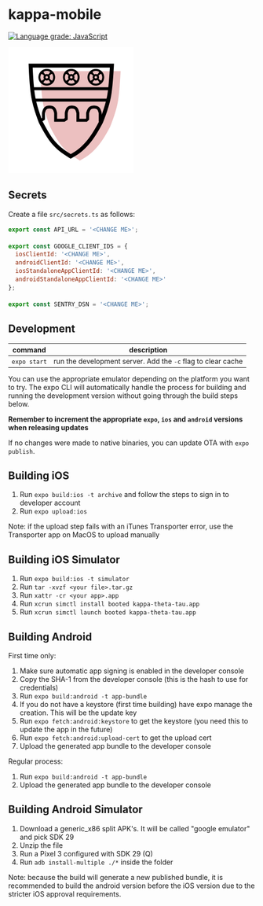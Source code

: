 # kappa-mobile

[![Language grade: JavaScript](https://img.shields.io/lgtm/grade/javascript/g/jtaylorchang/kappa-mobile.svg?logo=lgtm&logoWidth=18)](https://lgtm.com/projects/g/jtaylorchang/kappa-mobile/context:javascript)

<img src="assets/icon.png" width="256" />

## Secrets

Create a file `src/secrets.ts` as follows:

```javascript
export const API_URL = '<CHANGE ME>';

export const GOOGLE_CLIENT_IDS = {
  iosClientId: '<CHANGE ME>',
  androidClientId: '<CHANGE ME>',
  iosStandaloneAppClientId: '<CHANGE ME>',
  androidStandaloneAppClientId: '<CHANGE ME>'
};

export const SENTRY_DSN = '<CHANGE ME>';
```

## Development

| command      | description                                                  |
| ------------ | ------------------------------------------------------------ |
| `expo start` | run the development server. Add the `-c` flag to clear cache |

You can use the appropriate emulator depending on the platform you want to try. The expo CLI will automatically handle the process for building and running the development version without going through the build steps below.

**Remember to increment the appropriate `expo`, `ios` and `android` versions when releasing updates**

If no changes were made to native binaries, you can update OTA with `expo publish`.

## Building iOS

1. Run `expo build:ios -t archive` and follow the steps to sign in to developer account
2. Run `expo upload:ios`

Note: if the upload step fails with an iTunes Transporter error, use the Transporter app on MacOS to upload manually

## Building iOS Simulator

1. Run `expo build:ios -t simulator`
2. Run `tar -xvzf <your file>.tar.gz`
3. Run `xattr -cr <your app>.app`
4. Run `xcrun simctl install booted kappa-theta-tau.app`
5. Run `xcrun simctl launch booted kappa-theta-tau.app`

## Building Android

First time only:

1. Make sure automatic app signing is enabled in the developer console
2. Copy the SHA-1 from the developer console (this is the hash to use for credentials)
3. Run `expo build:android -t app-bundle`
4. If you do not have a keystore (first time building) have expo manage the creation. This will be the update key
5. Run `expo fetch:android:keystore` to get the keystore (you need this to update the app in the future)
6. Run `expo fetch:android:upload-cert` to get the upload cert
7. Upload the generated app bundle to the developer console

Regular process:

1. Run `expo build:android -t app-bundle`
2. Upload the generated app bundle to the developer console

## Building Android Simulator

1. Download a generic_x86 split APK's. It will be called "google emulator" and pick SDK 29
2. Unzip the file
3. Run a Pixel 3 configured with SDK 29 (Q)
4. Run `adb install-multiple ./*` inside the folder

Note: because the build will generate a new published bundle, it is recommended to build the android version before the iOS version due to the stricter iOS approval requirements.
